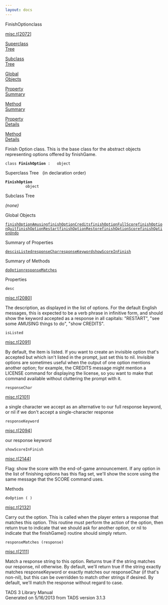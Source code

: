 ```yaml
---
layout: docs
---
```

<span class="title">FinishOption</span><span class="type">class</span>

[misc.t](../file/misc.t.html)\[[2072](../source/misc.t.html#2072)\]

[Superclass  
Tree](#_SuperClassTree_)

[Subclass  
Tree](#_SubClassTree_)

[Global  
Objects](#_ObjectSummary_)

[Property  
Summary](#_PropSummary_)

[Method  
Summary](#_MethodSummary_)

[Property  
Details](#_Properties_)

[Method  
Details](#_Methods_)

<div class="fdesc">

Finish Option class. This is the base class for the abstract objects
representing options offered by finishGame.

`class `**`FinishOption`**` :   object`

</div>

<span id="_SuperClassTree_"></span>

<div class="mjhd">

<span class="hdln">Superclass Tree</span>   (in declaration order)

</div>

**`FinishOption`**  
`         object`  
<span id="_SubClassTree_"></span>

<div class="mjhd">

<span class="hdln">Subclass Tree</span>  

</div>

*(none)* <span id="_ObjectSummary_"></span>

<div class="mjhd">

<span class="hdln">Global Objects</span>  

</div>

[`finishOptionAmusing`](../object/finishOptionAmusing.html)[`finishOptionCredits`](../object/finishOptionCredits.html)[`finishOptionFullScore`](../object/finishOptionFullScore.html)[`finishOptionQuit`](../object/finishOptionQuit.html)[`finishOptionRestart`](../object/finishOptionRestart.html)[`finishOptionRestore`](../object/finishOptionRestore.html)[`finishOptionScore`](../object/finishOptionScore.html)[`finishOptionUndo`](../object/finishOptionUndo.html)
<span id="_PropSummary_"></span>

<div class="mjhd">

<span class="hdln">Summary of Properties</span>  

</div>

[`desc`](#desc)[`isListed`](#isListed)[`responseChar`](#responseChar)[`responseKeyword`](#responseKeyword)[`showScoreInFinish`](#showScoreInFinish)

<span id="_MethodSummary_"></span>

<div class="mjhd">

<span class="hdln">Summary of Methods</span>  

</div>

[`doOption`](#doOption)[`responseMatches`](#responseMatches)

<span id="_Properties_"></span>

<div class="mjhd">

<span class="hdln">Properties</span>  

</div>

<span id="desc"></span>

`desc`

[misc.t](../file/misc.t.html)\[[2080](../source/misc.t.html#2080)\]

<div class="desc">

The description, as displayed in the list of options. For the default
English messages, this is expected to be a verb phrase in infinitive
form, and should show the keyword accepted as a response in all
capitals: "RESTART", "see some AMUSING things to do", "show CREDITS".

</div>

<span id="isListed"></span>

`isListed`

[misc.t](../file/misc.t.html)\[[2091](../source/misc.t.html#2091)\]

<div class="desc">

By default, the item is listed. If you want to create an invisible
option that's accepted but which isn't listed in the prompt, just set
this to nil. Invisible options are sometimes useful when the output of
one option mentions another option; for example, the CREDITS message
might mention a LICENSE command for displaying the license, so you want
to make that command available without cluttering the prompt with it.

</div>

<span id="responseChar"></span>

`responseChar`

[misc.t](../file/misc.t.html)\[[2101](../source/misc.t.html#2101)\]

<div class="desc">

a single character we accept as an alternative to our full response
keyword, or nil if we don't accept a single-character response

</div>

<span id="responseKeyword"></span>

`responseKeyword`

[misc.t](../file/misc.t.html)\[[2094](../source/misc.t.html#2094)\]

<div class="desc">

our response keyword

</div>

<span id="showScoreInFinish"></span>

`showScoreInFinish`

[misc.t](../file/misc.t.html)\[[2144](../source/misc.t.html#2144)\]

<div class="desc">

Flag: show the score with the end-of-game announcement. If any option in
the list of finishing options has this flag set, we'll show the score
using the same message that the SCORE command uses.

</div>

<span id="_Methods_"></span>

<div class="mjhd">

<span class="hdln">Methods</span>  

</div>

<span id="doOption"></span>

`doOption ( )`

[misc.t](../file/misc.t.html)\[[2132](../source/misc.t.html#2132)\]

<div class="desc">

Carry out the option. This is called when the player enters a response
that matches this option. This routine must perform the action of the
option, then return true to indicate that we should ask for another
option, or nil to indicate that the finishGame() routine should simply
return.

</div>

<span id="responseMatches"></span>

`responseMatches (response)`

[misc.t](../file/misc.t.html)\[[2111](../source/misc.t.html#2111)\]

<div class="desc">

Match a response string to this option. Returns true if the string
matches our response, nil otherwise. By default, we'll return true if
the string exactly matches responseKeyword or exactly matches our
responseChar (if that's non-nil), but this can be overridden to match
other strings if desired. By default, we'll match the response without
regard to case.

</div>

<div class="ftr">

TADS 3 Library Manual  
Generated on 5/16/2013 from TADS version 3.1.3

</div>
